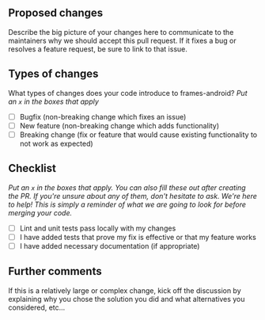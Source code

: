 ## Proposed changes

Describe the big picture of your changes here to communicate to the maintainers why we should accept this pull request. If it fixes a bug or resolves a feature request, be sure to link to that issue.

## Types of changes

What types of changes does your code introduce to frames-android?
_Put an `x` in the boxes that apply_

* [ ] Bugfix (non-breaking change which fixes an issue)
* [ ] New feature (non-breaking change which adds functionality)
* [ ] Breaking change (fix or feature that would cause existing functionality to not work as expected)

## Checklist

_Put an `x` in the boxes that apply. You can also fill these out after creating the PR. If you're unsure about any of them, don't hesitate to ask. We're here to help! This is simply a reminder of what we are going to look for before merging your code._

* [ ] Lint and unit tests pass locally with my changes
* [ ] I have added tests that prove my fix is effective or that my feature works
* [ ] I have added necessary documentation (if appropriate)

## Further comments

If this is a relatively large or complex change, kick off the discussion by explaining why you chose the solution you did and what alternatives you considered, etc...
